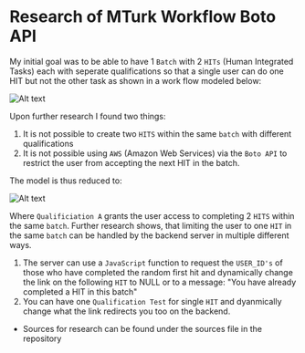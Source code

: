 # Research of MTurk Workflow Boto API

My initial goal was to be able to have 1 ```Batch``` with 2 ```HITs``` (Human Integrated Tasks) each with seperate qualifications so that a single user can do one HIT but not the other task as shown in a work flow modeled below:

![Alt text](https://user-images.githubusercontent.com/25187819/28838989-27ab04d6-76c0-11e7-8961-66174a143e54.png "WorkFlow")

 Upon further research I found two things:
 1. It is not possible to create two ```HITS``` within the same ```batch``` with different qualifications
 2. It is not possible using ```AWS``` (Amazon Web Services) via the ```Boto API``` to restrict the user from accepting the next HIT in
    the batch.

The model is thus reduced to:

![Alt text](https://user-images.githubusercontent.com/25187819/28838988-27a86398-76c0-11e7-96d5-dbcccb523639.png "WorkFlow")

Where ```Qualificiation A``` grants the user access to completing 2 ```HITS``` within the same ```batch```. Further research shows, that limiting the user to one ```HIT``` in the same ```batch``` can be handled by the backend server in multiple different ways.
  1. The server can use a ```JavaScript``` function to request the ```USER_ID's``` of those who have completed the random first hit and
      dynamically change the link on the following ```HIT``` to NULL or to a message: "You have already completed a HIT in this batch"
  2. You can have one ```Qualification Test``` for single ```HIT``` and dyanmically change what the link redirects you too on the backend.
  
 
 
 
 
 * Sources for research can be found under the sources file in the repository
